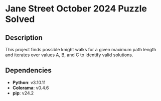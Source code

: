 # Jane Street October 2024 Puzzle Solved

## Description
This project finds possible knight walks for a given maximum path length and iterates over values A, B, and C to identify valid solutions.

## Dependencies
- **Python**: v3.10.11
- **Colorama**: v0.4.6
- **pip**: v24.2
